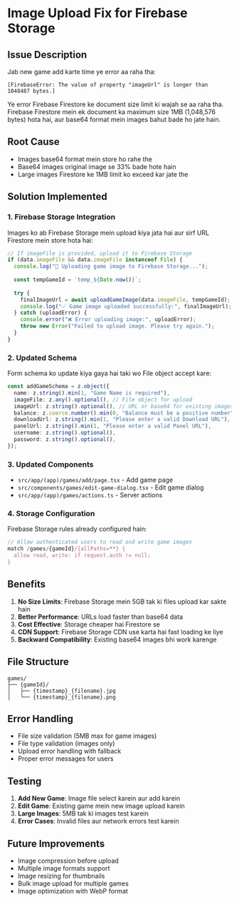 # Image Upload Fix for Firebase Storage

## Issue Description
Jab new game add karte time ye error aa raha tha:
```
[FirebaseError: The value of property "imageUrl" is longer than 1048487 bytes.]
```

Ye error Firebase Firestore ke document size limit ki wajah se aa raha tha. Firebase Firestore mein ek document ka maximum size 1MB (1,048,576 bytes) hota hai, aur base64 format mein images bahut bade ho jate hain.

## Root Cause
- Images base64 format mein store ho rahe the
- Base64 images original image se 33% bade hote hain
- Large images Firestore ke 1MB limit ko exceed kar jate the

## Solution Implemented

### 1. Firebase Storage Integration
Images ko ab Firebase Storage mein upload kiya jata hai aur sirf URL Firestore mein store hota hai:

```typescript
// If imageFile is provided, upload it to Firebase Storage
if (data.imageFile && data.imageFile instanceof File) {
  console.log("🔄 Uploading game image to Firebase Storage...");
  
  const tempGameId = `temp_${Date.now()}`;
  
  try {
    finalImageUrl = await uploadGameImage(data.imageFile, tempGameId);
    console.log("✅ Game image uploaded successfully:", finalImageUrl);
  } catch (uploadError) {
    console.error("❌ Error uploading image:", uploadError);
    throw new Error("Failed to upload image. Please try again.");
  }
}
```

### 2. Updated Schema
Form schema ko update kiya gaya hai taki wo File object accept kare:

```typescript
const addGameSchema = z.object({
  name: z.string().min(1, "Game Name is required"),
  imageFile: z.any().optional(), // File object for upload
  imageUrl: z.string().optional(), // URL or base64 for existing images
  balance: z.coerce.number().min(0, "Balance must be a positive number"),
  downloadUrl: z.string().min(1, "Please enter a valid Download URL"),
  panelUrl: z.string().min(1, "Please enter a valid Panel URL"),
  username: z.string().optional(),
  password: z.string().optional(),
});
```

### 3. Updated Components
- `src/app/(app)/games/add/page.tsx` - Add game page
- `src/components/games/edit-game-dialog.tsx` - Edit game dialog
- `src/app/(app)/games/actions.ts` - Server actions

### 4. Storage Configuration
Firebase Storage rules already configured hain:

```javascript
// Allow authenticated users to read and write game images
match /games/{gameId}/{allPaths=**} {
  allow read, write: if request.auth != null;
}
```

## Benefits

1. **No Size Limits**: Firebase Storage mein 5GB tak ki files upload kar sakte hain
2. **Better Performance**: URLs load faster than base64 data
3. **Cost Effective**: Storage cheaper hai Firestore se
4. **CDN Support**: Firebase Storage CDN use karta hai fast loading ke liye
5. **Backward Compatibility**: Existing base64 images bhi work karenge

## File Structure
```
games/
├── {gameId}/
│   ├── {timestamp}_{filename}.jpg
│   └── {timestamp}_{filename}.png
```

## Error Handling
- File size validation (5MB max for game images)
- File type validation (images only)
- Upload error handling with fallback
- Proper error messages for users

## Testing
1. **Add New Game**: Image file select karein aur add karein
2. **Edit Game**: Existing game mein new image upload karein
3. **Large Images**: 5MB tak ki images test karein
4. **Error Cases**: Invalid files aur network errors test karein

## Future Improvements
- Image compression before upload
- Multiple image formats support
- Image resizing for thumbnails
- Bulk image upload for multiple games
- Image optimization with WebP format
